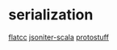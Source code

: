 # serialization

[flatcc](https://github.com/dvidelabs/flatcc)
[jsoniter-scala](https://github.com/plokhotnyuk/jsoniter-scala)
[protostuff](https://github.com/protostuff/protostuff)
